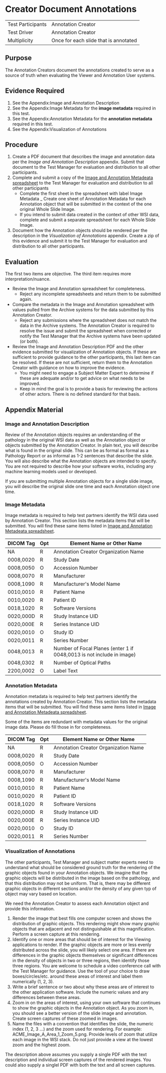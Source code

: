 # Creator Document Annotations

|                   |                                       |
|-------------------|---------------------------------------|
| Test Participants | Annotation Creator                    |
| Test Driver       | Annotation Creator                    |
| Multiplicity      | Once for each slide that is annotated |


## Purpose
The Annotation Creators document the annotations created to serve as a source of truth
when evaluating the Viewer and Annotation User systems.

## Evidence Required
1. See the Appendix:Image and Annotation Description
2. See the Appendix:Image Metadata for the **image metadata** required in this test.
3. See the Appendix:Annotation Metadata for the **annotation metadata** required in this test.
4. See the Appendix:Visualization of Annotations

## Procedure
1. Create a PDF document that describes the image and annotation data per the *Image and Annotation Description* appendix. Submit that document to the Test Manager for evaluation and distribution to all other participants.
2. Complete and submit a copy of the [Image and Annotation Metadeata spreadsheet](Image_and_Annotation_Metadeata.xlsx) to the Test Manager for evaluation and distribution to all other participants
   - Complete the first sheet in the spreadsheet with label Image Metadata
   _ Create one sheet of Annotation Metadata for each Annotation object that will be submitted in the context of the one original Whole Slide Image.
   - If you intend to submit data created in the context of other WSI data, complete and submit a separate spreadsheet for each Whole Slide Image.
3. Document how the Annotation objects should be rendered per the description in the *Visualization of Annotations* appendix. Create a zip of this evidence and submit it to the Test Manager for evaluation and distribution to all other participants.

## Evaluation
The first two items are objective. The third item requires more interpretation/nuance.

* Review the Image and Annotation spreadsheet for completeness.
   - Reject any incomplete spreadsheets and return them to be submitted again.
* Compare the metadata in the Image and Annotation spreadsheet with values pulled from the Archive systems for the data submitted by this Annotation Creator.
   - Reject any submissions where the spreadsheet does not match the data in the Archive systems. The Annotation Creator is required to resolve the issue and submit the spreadsheet when corrected or notify the Test Manager that the Archive systems have been updated (or both).
* Review the Image and Annotation Description PDF and the other evidence submitted for visualization of Annotation objects. If these are sufficient to provide guidance to the other participants, this last item can be resolved. If these are not sufficient, return them to the Annotation Creator with guidance on how to improve the evidence.
   - You might need to engage a Subject Matter Expert to determine if these are adequate and/or to get advice on what needs to be improved.
   - Keep in mind the goal is to provide a basis for reviewing the actions of other actors. There is no defined standard for that basis.


## Appendix Material

### Image and Annotation Description
Review of the Annotation objects requires an understanding of the pathology in the original WSI data as well as the Annotation object or objects submitted by the Annotation Creator.
In plain text, you will describe what is found in the original slide.
This can be as formal as formal as a Pathology Report or as informal as 1-2 sentences that describe the slide.
You will also describe what the Annotation objects are intended to specify.
You are not required to describe how your software works, including any machine learning models used or developed.

If you are submitting multiple Annotation objects for a single slide image, you will describe the original slide one time and each Annotation object one time.

### Image Metadata
Image metadata is required to help test partners identify the WSI data used by Annotation Creator. This section lists the metadata items that will be submitted. You will find these same items listed in  [Image and Annotation Metadeata spreadsheet](Image_and_Annotation_Metadeata.xlsx).

| DICOM Tag | Opt | Element Name or Other Name           |
|-----------|-----|--------------------------------------|
|    NA     |  R  | Annotation Creator Organization Name |
| 0008,0020 |  R  | Study Date                           |
| 0008,0050 |  O  | Accession Number                     |
| 0008,0070 |  R  | Manufacturer                         |
| 0008,1090 |  R  | Manufacturer's Model Name            |
| 0010,0010 |  R  | Patient Name                         |
| 0010,0020 |  R  | Patient ID                           |
| 0018,1020 |  R  | Software Versions                    |
| 0020,000D |  R  | Study Instance UID                   |
| 0020,000E |  R  | Series Instance UID                  |
| 0020,0010 |  O  | Study ID                             |
| 0020,0011 |  R  | Series Number                        |
| 0048,0013 |  R  | Number of Focal Planes (enter 1 if 0048,0013 is not include in image) |
| 0048,0302 |  R  | Number of Optical Paths              |
| 2200,0002 |  O  | Label Text                           |

### Annotation Metadata
Annotation metadata is required to help test partners identify the annotations created by Annotation Creator. This section lists the metadata items that will be submitted. You will find these same items listed in  [Image and Annotation Metadeata spreadsheet](Image_and_Annotation_Metadeata.xlsx).

Some of the items are redundant with metadata values for the original image data.
Please do fill those in for completeness.

| DICOM Tag | Opt | Element Name or Other Name           |
|-----------|-----|--------------------------------------|
|    NA     |  R  | Annotation Creator Organization Name |
| 0008,0020 |  R  | Study Date                           |
| 0008,0050 |  O  | Accession Number                     |
| 0008,0070 |  R  | Manufacturer                         |
| 0008,1090 |  R  | Manufacturer's Model Name            |
| 0010,0010 |  R  | Patient Name                         |
| 0010,0020 |  R  | Patient ID                           |
| 0018,1020 |  R  | Software Versions                    |
| 0020,000D |  R  | Study Instance UID                   |
| 0020,000E |  R  | Series Instance UID                  |
| 0020,0010 |  O  | Study ID                             |
| 0020,0011 |  R  | Series Number                        |

### Visualization of Annotations
The other participants, Test Manager and subject matter experts need to understand
what should be considered ground truth for the rendering of the graphic objects found
in your Annotation objects.
We imagine that the graphic objects will be distributed in the image based on the pathology, and that this distribution may not be uniform.
That is, there may be different graphic objects in different sections and/or the density of
any given typ of object may vary based on location.

We need the Annotation Creator to assess each Annotation object and provide this information.
1. Render the image that best fills one computer screen and shows the distribution of graphic objects. This rendering might show many graphic objects that are adjacent and not distinguishable at this magnification. Perform a screen capture at this rendering.
2. Identify one or more areas that should be of interest for the Viewing applications to render. If the graphic objects are more or less evenly distributed across the slide, you will likely select one area. If there are differences in the graphic objects themselves or significant differences in the density of objects in two or three regions, then identify those three regions. You are welcome to schedule a video conference call with the Test Manager for guidance. Use the tool of your choice to draw boxes/circles/etc. around these areas of interest and label them numerically (1, 2, 3).
3. Write a brief sentence or two about why these areas are of interest to the other application software. Include the numeric values and any differences between these areas.
4. Zoom in on the areas of interest, using your own software that continues to show the graphic objects in the Annotation object. As you zoom in, you should see a better version of the slide image and annotation.  Create screen captures of these zoomed in images.
5. Name the files with a convention that identifies the slide, the numeric index (1, 2, 3 ...) and the zoom used for rendering. For example: ACME_Image_A_Area_1_Zoom_5.png. Provide levels of zoom that utilize each image in the WSI stack. Do not just provide a view at the lowest zoom and the highest zoom.

The description above assumes you supply a single PDF with the text description and individual screen captures of the rendered images. You could also supply a singlel PDF with both the text and all screen captures.